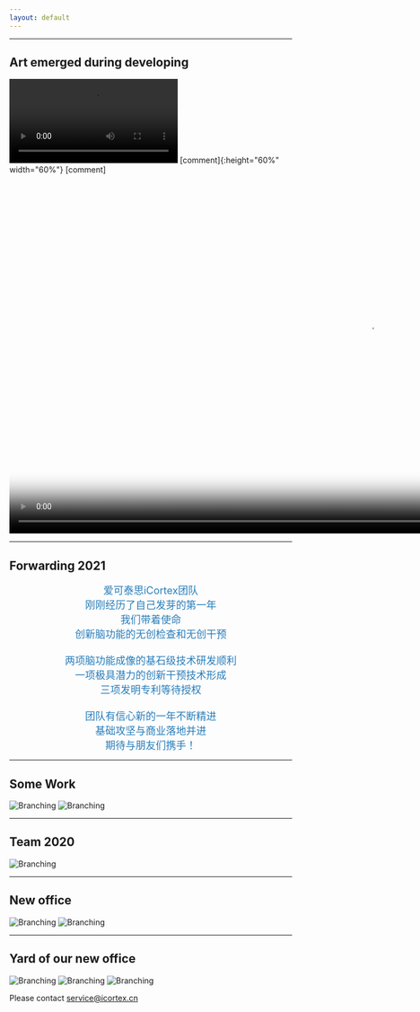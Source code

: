 ```yaml
---
layout: default
---
```


* * *

## Art emerged during developing

![](https://lwillbegates.github.io/images/art1.mp4)
[comment]{:height="60%" width="60%"}
[comment]<video height="640" preload autoplay loop poster="https://lwillbegates.github.io/images/art1_moment.jpg">
[comment]<source src="https://lwillbegates.github.io/images/art1.mp4" type="video/mp4">
[comment]</video>

* * *

## Forwarding 2021
<span style="display:block;text-align:center;font-size:18px;color:#267CB9;"> 爱可泰思iCortex团队<br>刚刚经历了自己发芽的第一年<br>我们带着使命<br>创新脑功能的无创检查和无创干预<br><br>两项脑功能成像的基石级技术研发顺利<br>一项极具潜力的创新干预技术形成<br>三项发明专利等待授权<br><br>团队有信心新的一年不断精进<br>基础攻坚与商业落地并进<br>期待与朋友们携手！ </span>


* * *

## Some Work


![Branching](https://lwillbegates.github.io/images/work1.png)
![Branching](https://lwillbegates.github.io/images/work2.png)

* * *

## Team 2020


![Branching](https://lwillbegates.github.io/images/team1.png)

* * *

## New office


![Branching](https://lwillbegates.github.io/images/office1_1.png)
![Branching](https://lwillbegates.github.io/images/office1_2.jpg)

* * *

## Yard of our new office


![Branching](https://lwillbegates.github.io/images/envr1_1.jpg)
![Branching](https://lwillbegates.github.io/images/envr1_2.jpg)
![Branching](https://lwillbegates.github.io/images/envr1_3.jpg)

Please contact service@icortex.cn
